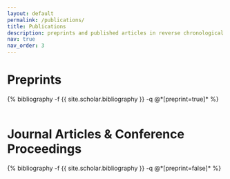 ```yaml
---
layout: default
permalink: /publications/
title: Publications
description: preprints and published articles in reverse chronological order
nav: true
nav_order: 3
---
```


<!-- _pages/publications.md -->

<h1 class="post-title"> Preprints </h1>
<div class="publications">
            {% bibliography -f {{ site.scholar.bibliography }} -q @*[preprint=true]* %}
          </div>

<br>
<h1 class="post-title"> Journal Articles & Conference Proceedings </h1>
<div class="publications">
            {% bibliography -f {{ site.scholar.bibliography }} -q @*[preprint=false]* %}
</div>

